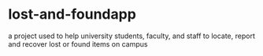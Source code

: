 # lost-and-foundapp
a project used to help university students, faculty, and staff to locate, report and recover  lost or found items on campus

